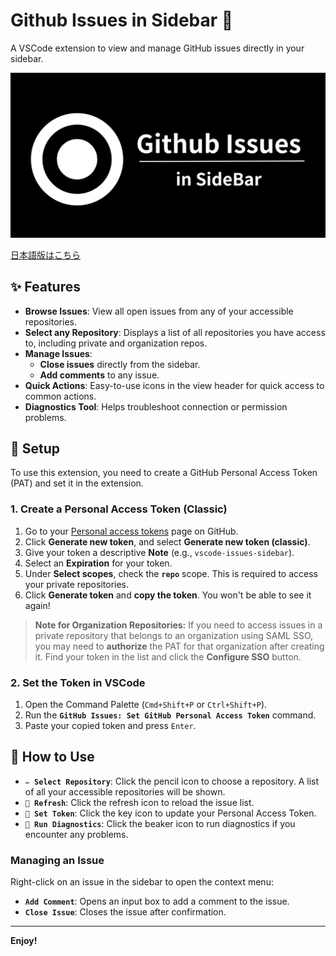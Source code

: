 # Github Issues in Sidebar 🔘

A VSCode extension to view and manage GitHub issues directly in your sidebar.

![Github Issues](https://raw.githubusercontent.com/MonaLisaLab/Github-Issues-in-Sidebar/main/resources/GithubIssues.png)

[日本語版はこちら](./README.ja.md)


## ✨ Features

- **Browse Issues**: View all open issues from any of your accessible repositories.
- **Select any Repository**: Displays a list of all repositories you have access to, including private and organization repos.
- **Manage Issues**:
  - **Close issues** directly from the sidebar.
  - **Add comments** to any issue.
- **Quick Actions**: Easy-to-use icons in the view header for quick access to common actions.
- **Diagnostics Tool**: Helps troubleshoot connection or permission problems.

## 🔑 Setup

To use this extension, you need to create a GitHub Personal Access Token (PAT) and set it in the extension.

### 1. Create a Personal Access Token (Classic)

1.  Go to your [Personal access tokens](https://github.com/settings/tokens) page on GitHub.
2.  Click **Generate new token**, and select **Generate new token (classic)**.
3.  Give your token a descriptive **Note** (e.g., `vscode-issues-sidebar`).
4.  Select an **Expiration** for your token.
5.  Under **Select scopes**, check the **`repo`** scope. This is required to access your private repositories.
6.  Click **Generate token** and **copy the token**. You won't be able to see it again!

> **Note for Organization Repositories:**
> If you need to access issues in a private repository that belongs to an organization using SAML SSO, you may need to **authorize** the PAT for that organization after creating it. Find your token in the list and click the **Configure SSO** button.

### 2. Set the Token in VSCode

1.  Open the Command Palette (`Cmd+Shift+P` or `Ctrl+Shift+P`).
2.  Run the **`GitHub Issues: Set GitHub Personal Access Token`** command.
3.  Paste your copied token and press `Enter`.

## 🚀 How to Use

- **`✏️ Select Repository`**: Click the pencil icon to choose a repository. A list of all your accessible repositories will be shown.
- **`🔄 Refresh`**: Click the refresh icon to reload the issue list.
- **`🔑 Set Token`**: Click the key icon to update your Personal Access Token.
- **`🧪 Run Diagnostics`**: Click the beaker icon to run diagnostics if you encounter any problems.

### Managing an Issue

Right-click on an issue in the sidebar to open the context menu:

- **`Add Comment`**: Opens an input box to add a comment to the issue.
- **`Close Issue`**: Closes the issue after confirmation. 

---

**Enjoy!** 